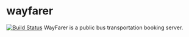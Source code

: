 # wayfarer

[![Build Status](https://travis-ci.com/Deityhub/wayfarer.svg?branch=master)](https://travis-ci.com/Deityhub/wayfarer)
WayFarer is a public bus transportation booking server.
